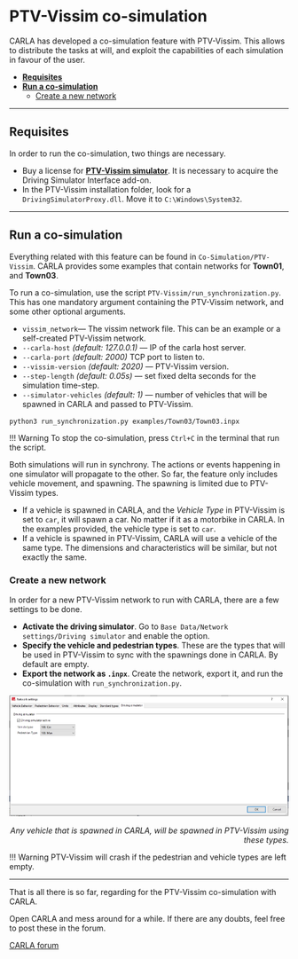 # PTV-Vissim co-simulation

CARLA has developed a co-simulation feature with PTV-Vissim. This allows to distribute the tasks at will, and exploit the capabilities of each simulation in favour of the user.  

*   [__Requisites__](#requisites)  
*   [__Run a co-simulation__](#run-the-co-simulation)  
	*   [Create a new network](#create-a-new-network)  

---
## Requisites

In order to run the co-simulation, two things are necessary.  

*   Buy a license for [__PTV-Vissim simulator__](https://www.ptvgroup.com/en/solutions/products/ptv-vissim/). It is necessary to acquire the Driving Simulator Interface add-on.  
*   In the PTV-Vissim installation folder, look for a `DrivingSimulatorProxy.dll`. Move it to `C:\Windows\System32`. 

---
## Run a co-simulation

Everything related with this feature can be found in `Co-Simulation/PTV-Vissim`. CARLA provides some examples that contain networks for __Town01__, and __Town03__.  

To run a co-simulation, use the script `PTV-Vissim/run_synchronization.py`. This has one mandatory argument containing the PTV-Vissim network, and some other optional arguments.  

*   `vissim_network`— The vissim network file. This can be an example or a self-created PTV-Vissim network.  
*   `--carla-host` *(default: 127.0.0.1)* — IP of the carla host server.  
*   `--carla-port` *(default: 2000)*  TCP port to listen to.  
*   `--vissim-version` *(default: 2020)* — PTV-Vissim version.  
*   `--step-length` *(default: 0.05s)* — set fixed delta seconds for the simulation time-step.  
*   `--simulator-vehicles` *(default: 1)* — number of vehicles that will be spawned in CARLA and passed to PTV-Vissim.  

```sh
python3 run_synchronization.py examples/Town03/Town03.inpx
```
!!! Warning
    To stop the co-simulation, press `Ctrl+C` in the terminal that run the script.  

Both simulations will run in synchrony. The actions or events happening in one simulator will propagate to the other. So far, the feature only includes vehicle movement, and spawning. The spawning is limited due to PTV-Vissim types.  
*   If a vehicle is spawned in CARLA, and the *Vehicle Type* in PTV-Vissim is set to `car`, it will spawn a car. No matter if it as a motorbike in CARLA. In the examples provided, the vehicle type is set to `car`.  
*   If a vehicle is spawned in PTV-Vissim, CARLA will use a vehicle of the same type. The dimensions and characteristics will be similar, but not exactly the same.  

### Create a new network 

In order for a new PTV-Vissim network to run with CARLA, there are a few settings to be done.  

* __Activate the driving simulator__. Go to `Base Data/Network settings/Driving simulator` and enable the option.  
* __Specify the vehicle and pedestrian types__. These are the types that will be used in PTV-Vissim to sync with the spawnings done in CARLA. By default are empty.  
* __Export the network as `.inpx`__. Create the network, export it, and run the co-simulation with `run_synchronization.py`.  

![ptv_types](img/ptv_types.jpg)
<div style="text-align: right"><i>Any vehicle that is spawned in CARLA, will be spawned in PTV-Vissim using these types.</i></div>

!!! Warning
    PTV-Vissim will crash if the pedestrian and vehicle types are left empty. 

---

That is all there is so far, regarding for the PTV-Vissim co-simulation with CARLA. 

Open CARLA and mess around for a while. If there are any doubts, feel free to post these in the forum. 

<div class="build-buttons">
<p>
<a href="https://forum.carla.org/" target="_blank" class="btn btn-neutral" title="Go to the CARLA forum">
CARLA forum</a>
</p>
</div>
